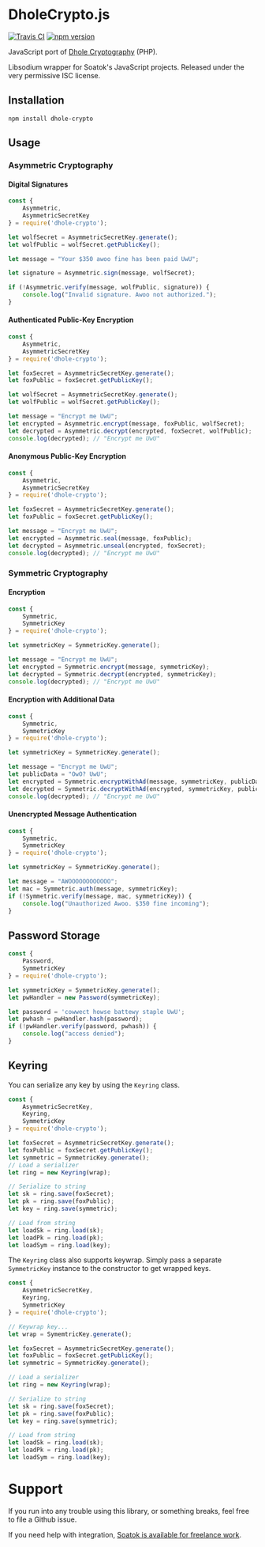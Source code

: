 # DholeCrypto.js

[![Travis CI](https://travis-ci.org/soatok/dholecrypto-js.svg?branch=master)](https://travis-ci.org/soatok/dholecrypto-js)
[![npm version](https://img.shields.io/npm/v/dhole-crypto.svg)](https://npm.im/dhole-crypto)

JavaScript port of [Dhole Cryptography](https://github.com/soatok/dhole-cryptography) (PHP).

Libsodium wrapper for Soatok's JavaScript projects. Released under the very
permissive ISC license.

## Installation

```
npm install dhole-crypto
```

## Usage

### Asymmetric Cryptography

#### Digital Signatures

```javascript
const { 
    Asymmetric, 
    AsymmetricSecretKey
} = require('dhole-crypto');

let wolfSecret = AsymmetricSecretKey.generate();
let wolfPublic = wolfSecret.getPublicKey();

let message = "Your $350 awoo fine has been paid UwU";

let signature = Asymmetric.sign(message, wolfSecret);

if (!Asymmetric.verify(message, wolfPublic, signature)) {
    console.log("Invalid signature. Awoo not authorized.");
}
```

#### Authenticated Public-Key Encryption

```javascript
const { 
    Asymmetric, 
    AsymmetricSecretKey
} = require('dhole-crypto');

let foxSecret = AsymmetricSecretKey.generate();
let foxPublic = foxSecret.getPublicKey();

let wolfSecret = AsymmetricSecretKey.generate();
let wolfPublic = wolfSecret.getPublicKey();

let message = "Encrypt me UwU";
let encrypted = Asymmetric.encrypt(message, foxPublic, wolfSecret);
let decrypted = Asymmetric.decrypt(encrypted, foxSecret, wolfPublic);
console.log(decrypted); // "Encrypt me UwU"
```

#### Anonymous Public-Key Encryption

```javascript
const { 
    Asymmetric, 
    AsymmetricSecretKey
} = require('dhole-crypto');

let foxSecret = AsymmetricSecretKey.generate();
let foxPublic = foxSecret.getPublicKey();

let message = "Encrypt me UwU";
let encrypted = Asymmetric.seal(message, foxPublic);
let decrypted = Asymmetric.unseal(encrypted, foxSecret);
console.log(decrypted); // "Encrypt me UwU"
```

### Symmetric Cryptography

#### Encryption

```javascript
const {
    Symmetric,
    SymmetricKey
} = require('dhole-crypto');

let symmetricKey = SymmetricKey.generate();

let message = "Encrypt me UwU";
let encrypted = Symmetric.encrypt(message, symmetricKey);
let decrypted = Symmetric.decrypt(encrypted, symmetricKey);
console.log(decrypted); // "Encrypt me UwU"
```

#### Encryption with Additional Data 

```javascript
const {
    Symmetric,
    SymmetricKey
} = require('dhole-crypto');

let symmetricKey = SymmetricKey.generate();

let message = "Encrypt me UwU";
let publicData = "OwO? UwU";
let encrypted = Symmetric.encryptWithAd(message, symmetricKey, publicData);
let decrypted = Symmetric.decryptWithAd(encrypted, symmetricKey, publicData);
console.log(decrypted); // "Encrypt me UwU"
```

#### Unencrypted Message Authentication

```javascript
const {
    Symmetric,
    SymmetricKey
} = require('dhole-crypto');

let symmetricKey = SymmetricKey.generate();

let message = "AWOOOOOOOOOOOO";
let mac = Symmetric.auth(message, symmetricKey);
if (!Symmetric.verify(message, mac, symmetricKey)) {
    console.log("Unauthorized Awoo. $350 fine incoming");
}
```

## Password Storage

```javascript
const {
    Password,
    SymmetricKey
} = require('dhole-crypto');

let symmetricKey = SymmetricKey.generate();
let pwHandler = new Password(symmetricKey);

let password = 'cowwect howse battewy staple UwU';
let pwhash = pwHandler.hash(password);
if (!pwHandler.verify(password, pwhash)) {
    console.log("access denied");    
}
```

## Keyring

You can serialize any key by using the `Keyring` class.

```javascript
const {
    AsymmetricSecretKey,
    Keyring,
    SymmetricKey
} = require('dhole-crypto');

let foxSecret = AsymmetricSecretKey.generate();
let foxPublic = foxSecret.getPublicKey();
let symmetric = SymmetricKey.generate();
// Load a serializer
let ring = new Keyring(wrap);

// Serialize to string
let sk = ring.save(foxSecret);
let pk = ring.save(foxPublic);
let key = ring.save(symmetric);

// Load from string
let loadSk = ring.load(sk);
let loadPk = ring.load(pk);
let loadSym = ring.load(key);
```

The `Keyring` class also supports keywrap. Simply pass a separate `SymmetricKey`
instance to the constructor to get wrapped keys.

```javascript
const {
    AsymmetricSecretKey,
    Keyring,
    SymmetricKey
} = require('dhole-crypto');

// Keywrap key...
let wrap = SymemtricKey.generate();

let foxSecret = AsymmetricSecretKey.generate();
let foxPublic = foxSecret.getPublicKey();
let symmetric = SymmetricKey.generate();

// Load a serializer
let ring = new Keyring(wrap);

// Serialize to string
let sk = ring.save(foxSecret);
let pk = ring.save(foxPublic);
let key = ring.save(symmetric);

// Load from string
let loadSk = ring.load(sk);
let loadPk = ring.load(pk);
let loadSym = ring.load(key);
```

# Support

If you run into any trouble using this library, or something breaks,
feel free to file a Github issue.

If you need help with integration, [Soatok is available for freelance work](https://soatok.com/freelance).

